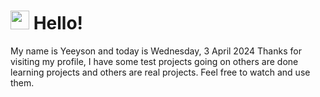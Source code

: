  <h1>
    <img src="https://emojis.slackmojis.com/emojis/images/1643510097/45343/hi.gif?1643510097" width="30"/> 
    Hello!
 </h1>
 <p>
    My name is Yeeyson and today is Wednesday, 3 April 2024
    Thanks for visiting my profile, I have some test projects going on others are done learning projects and others are real projects.
    Feel free to watch and use them.
 </p>